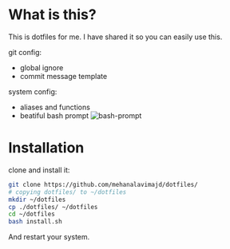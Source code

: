 # What is this?
This is dotfiles for me. I have shared it so you can easily use this.

git config:
- global ignore
- commit message template

system config:
- aliases and functions
- beatiful bash prompt ![bash-prompt](https://user-images.githubusercontent.com/74927578/157302605-d1031959-17e2-47e8-84c5-4e39f5b54802.png)

# Installation
clone and install it:
```bash
git clone https://github.com/mehanalavimajd/dotfiles/
# copying dotfiles/ to ~/dotfiles
mkdir ~/dotfiles
cp ./dotfiles/ ~/dotfiles
cd ~/dotfiles
bash install.sh
```
And restart your system.
